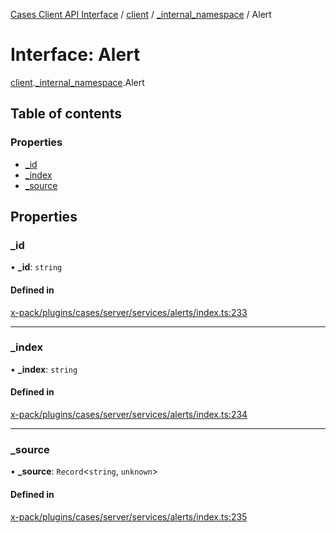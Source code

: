 [Cases Client API Interface](../README.md) / [client](../modules/client.md) / [\_internal\_namespace](../modules/client._internal_namespace.md) / Alert

# Interface: Alert

[client](../modules/client.md).[_internal_namespace](../modules/client._internal_namespace.md).Alert

## Table of contents

### Properties

- [\_id](client._internal_namespace.Alert.md#_id)
- [\_index](client._internal_namespace.Alert.md#_index)
- [\_source](client._internal_namespace.Alert.md#_source)

## Properties

### \_id

• **\_id**: `string`

#### Defined in

[x-pack/plugins/cases/server/services/alerts/index.ts:233](https://github.com/elastic/kibana/blob/c427bf270ae/x-pack/plugins/cases/server/services/alerts/index.ts#L233)

___

### \_index

• **\_index**: `string`

#### Defined in

[x-pack/plugins/cases/server/services/alerts/index.ts:234](https://github.com/elastic/kibana/blob/c427bf270ae/x-pack/plugins/cases/server/services/alerts/index.ts#L234)

___

### \_source

• **\_source**: `Record`<`string`, `unknown`\>

#### Defined in

[x-pack/plugins/cases/server/services/alerts/index.ts:235](https://github.com/elastic/kibana/blob/c427bf270ae/x-pack/plugins/cases/server/services/alerts/index.ts#L235)
